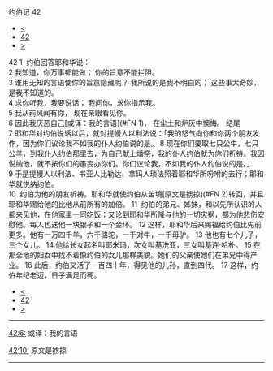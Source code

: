 ﻿





 约伯记 42




* [<](bible/JOB41.md)
* [42](bible/JOB.md)
* [>](bible/PSA001.md)



 
42 
1  约伯回答耶和华说：  
2 我知道，你万事都能做； 你的旨意不能拦阻。  
3 谁用无知的言语使你的旨意隐藏呢？ 我所说的是我不明白的； 这些事太奇妙，是我不知道的。  
4 求你听我，我要说话； 我问你，求你指示我。  
5 我从前风闻有你， 现在亲眼看见你。  
6 因此我厌恶自己[或译：我的言语](#FN
1)， 在尘土和炉灰中懊悔。 结尾  
7 耶和华对约伯说话以后，就对提幔人以利法说：「我的怒气向你和你两个朋友发作，因为你们议论我不如我的仆人约伯说的是。 
8 现在你们要取七只公牛，七只公羊，到我仆人约伯那里去，为自己献上燔祭，我的仆人约伯就为你们祈祷。我因悦纳他，就不按你们的愚妄办你们。你们议论我，不如我的仆人约伯说的是。」 
9 于是提幔人以利法、书亚人比勒达、拿玛人琐法照着耶和华所吩咐的去行；耶和华就悦纳约伯。  
10  约伯为他的朋友祈祷。耶和华就使约伯从苦境[原文是掳掠](#FN
2)转回，并且耶和华赐给他的比他从前所有的加倍。 
11  约伯的弟兄、姊妹，和以先所认识的人都来见他，在他家里一同吃饭；又论到耶和华所降与他的一切灾祸，都为他悲伤安慰他。每人也送他一块银子和一个金环。 
12 这样，耶和华后来赐福给约伯比先前更多。他有一万四千羊，六千骆驼，一千对牛，一千母驴。 
13 他也有七个儿子，三个女儿。 
14 他给长女起名叫耶米玛，次女叫基洗亚，三女叫基连·哈朴。 
15 在那全地的妇女中找不着像约伯的女儿那样美貌。她们的父亲使她们在弟兄中得产业。 
16 此后，约伯又活了一百四十年，得见他的儿孙，直到四代。 
17 这样，约伯年纪老迈，日子满足而死。 
* [<](bible/JOB41.md)
* [42](bible/JOB.md)
* [>](bible/PSA001.md)





---


[42:6:](#V6)
或译：我的言语


[42:10:](#V10)
原文是掳掠




---









